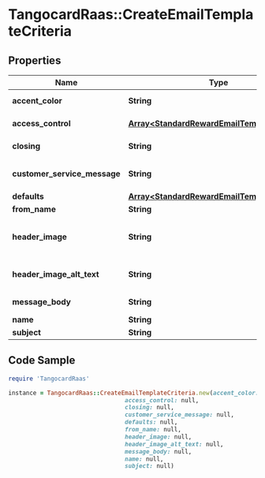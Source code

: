# TangocardRaas::CreateEmailTemplateCriteria

## Properties

Name | Type | Description | Notes
------------ | ------------- | ------------- | -------------
**accent_color** | **String** | Accent Color | 
**access_control** | [**Array&lt;StandardRewardEmailTemplateAccess&gt;**](StandardRewardEmailTemplateAccess.md) | Access Control | [optional] 
**closing** | **String** | Closing Message | 
**customer_service_message** | **String** | Customer Service Message | [optional] 
**defaults** | [**Array&lt;StandardRewardEmailTemplateDefault&gt;**](StandardRewardEmailTemplateDefault.md) | Defaults | [optional] 
**from_name** | **String** | From Name | 
**header_image** | **String** | Header Image (Base 64 Encoded) | 
**header_image_alt_text** | **String** | Header Image - Alt Text | 
**message_body** | **String** | Message Body | 
**name** | **String** | Name | 
**subject** | **String** | Subject | 

## Code Sample

```ruby
require 'TangocardRaas'

instance = TangocardRaas::CreateEmailTemplateCriteria.new(accent_color: #000000,
                                 access_control: null,
                                 closing: null,
                                 customer_service_message: null,
                                 defaults: null,
                                 from_name: null,
                                 header_image: null,
                                 header_image_alt_text: null,
                                 message_body: null,
                                 name: null,
                                 subject: null)
```


